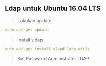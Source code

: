 ## Ldap untuk Ubuntu 16.04 LTS

> Lakukan update
```yaml
sudo apt-get update
```

> Install sldap
```yaml
sudo apt-get install slapd ldap-utils
```

> Set Password Administrator LDAP

